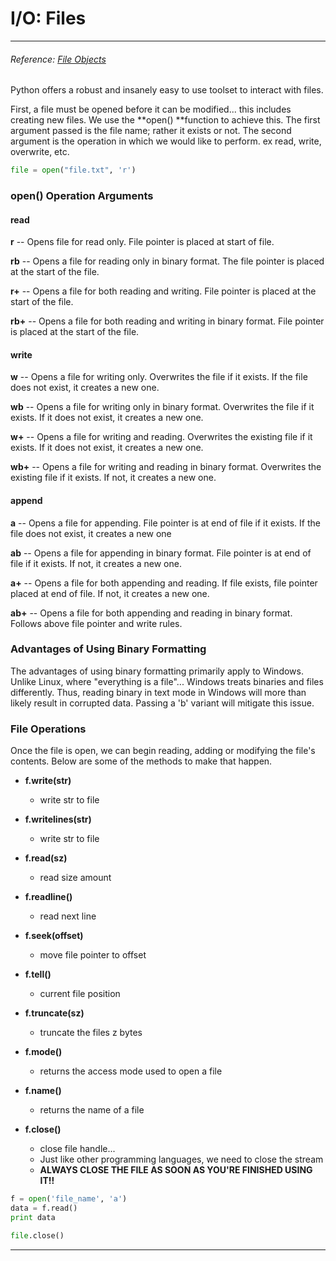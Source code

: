 # I/O: Files

---

###### Reference: [File Objects](https://docs.python.org/2.7/library/stdtypes.html#bltin-file-objects)

Python offers a robust and insanely easy to use toolset to interact with files.

First, a file must be opened before it can be modified... this includes creating new files. We use the **open\(\) **function to achieve this. The first argument passed is the file name; rather it exists or not. The second argument is the operation in which we would like to perform. ex read, write, overwrite, etc.

```py
file = open("file.txt", 'r')
```

### open\(\) Operation Arguments

#### read

**r**  -- Opens file for read only. File pointer is placed at start of file.

**rb**  -- Opens a file for reading only in binary format. The file pointer is placed at the start of the file.

**r+**  -- Opens a file for both reading and writing. File pointer is placed at the start of the file.

**rb+** -- Opens a file for both reading and writing in binary format. File pointer is placed at the start of the file.

#### write

**w** -- Opens a file for writing only. Overwrites the file if it exists. If the file does not exist, it creates a new one.

**wb**  -- Opens a file for writing only in binary format. Overwrites the file if it exists. If it does not exist, it creates a new one.

**w+** -- Opens a file for writing and reading. Overwrites the existing file if it exists. If it does not exist, it creates a new one.

**wb+** -- Opens a file for writing and reading in binary format. Overwrites the existing file if it exists. If not, it creates a new one.

#### append

**a** -- Opens a file for appending. File pointer is at end of file if it exists. If the file does not exist, it creates a new one

**ab** -- Opens a file for appending in binary format. File pointer is at end of file if it exists. If not, it creates a new one.

**a+** -- Opens a file for both appending and reading. If file exists, file pointer placed at end of file. If not, it creates a new one.

**ab+** -- Opens a file for both appending and reading in binary format. Follows above file pointer and write rules.

### Advantages of Using Binary Formatting

The advantages of using binary formatting primarily apply to Windows. Unlike Linux, where "everything is a file"... Windows treats binaries and files differently. Thus, reading binary in text mode in Windows will more than likely result in corrupted data. Passing a 'b' variant will mitigate this issue.

### File Operations

Once the file is open, we can begin reading, adding or modifying the file's contents. Below are some of the methods to make that happen.

* **f.write\(str\)**        
    * write str to file​

* **f.writelines\(str\)** 
    * write str to file​

* **f.read\(sz\)**           
    * read size amount​

* **f.readline\(\)**         
    * read next line​

* **f.seek\(offset\)**     
    * move file pointer to offset​

* **f.tell\(\)**                  
    * current file position​

* **f.truncate\(sz\)**     
    * truncate the files z bytes​

* **f.mode\(\)**             
    * returns the access mode used to open a file

* **f.name\(\)**             
    * returns the name of a file

* **f.close\(\)**              
    * close file handle​... 
    * Just like other programming languages, we need to close the stream
    * **ALWAYS CLOSE THE FILE AS SOON AS YOU'RE FINISHED USING IT!!**

```py
f = open('file_name', 'a')
data = f.read()
print data

file.close()
```

---

